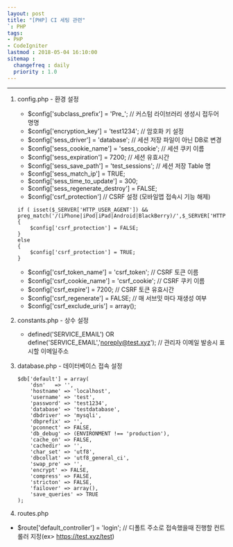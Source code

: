 ```yaml
---
layout: post
title: "[PHP] CI 세팅 관련"
`: PHP
tags:
- PHP
- CodeIgniter
lastmod : 2018-05-04 16:10:00
sitemap :
  changefreq : daily
  priority : 1.0
---
```


***

<!--미리보기-->

1. config.php - 환경 설정

    - $config['subclass_prefix'] = 'Pre_'; // 커스텀 라이브러리 생성시 접두어 명명
    - $config['encryption_key'] = 'test1234'; // 암호화 키 설정
    - $config['sess_driver'] = 'database'; // 세션 저장 파일이 아닌 DB로 변경
    - $config['sess_cookie_name'] = 'sess_cookie'; // 세션 쿠키 이름
    - $config['sess_expiration'] = 7200; // 세션 유효시간
    - $config['sess_save_path'] = 'test_sessions'; // 세션 저장 Table 명
    - $config['sess_match_ip'] = TRUE;
    - $config['sess_time_to_update'] = 300;
    - $config['sess_regenerate_destroy'] = FALSE;
    - $config['csrf_protection'] // CSRF 설정 (모바일앱 접속시 기능 해제)
    ```
    if ( isset($_SERVER['HTTP_USER_AGENT']) && preg_match('/(iPhone|iPod|iPad|Android|BlackBerry)/',$_SERVER['HTTP_USER_AGENT']))
    {
        $config['csrf_protection'] = FALSE;
    }
    else
    {
        $config['csrf_protection'] = TRUE;
    }
    ```
    - $config['csrf_token_name'] = 'csrf_token'; // CSRF 토큰 이름
    - $config['csrf_cookie_name'] = 'csrf_cookie'; // CSRF 쿠키 이름
    - $config['csrf_expire'] = 7200; // CSRF 토큰 유효시간
    - $config['csrf_regenerate'] = FALSE; // 매 서브밋 마다 재생성 여부
    - $config['csrf_exclude_uris'] = array();

2. constants.php - 상수 설정
    - defined('SERVICE_EMAIL') OR define('SERVICE_EMAIL','noreply@test.xyz'); // 관리자 이메일 발송시 표시할 이메일주소

3. database.php - 데이터베이스 접속 설정

    ```
    $db['default'] = array(
        'dsn'	=> '',
        'hostname' => 'localhost',
        'username' => 'test',
        'password' => 'test1234',
        'database' => 'testdatabase',
        'dbdriver' => 'mysqli',
        'dbprefix' => '',
        'pconnect' => FALSE,
        'db_debug' => (ENVIRONMENT !== 'production'),
        'cache_on' => FALSE,
        'cachedir' => '',
        'char_set' => 'utf8',
        'dbcollat' => 'utf8_general_ci',
        'swap_pre' => '',
        'encrypt' => FALSE,
        'compress' => FALSE,
        'stricton' => FALSE,
        'failover' => array(),
        'save_queries' => TRUE
    );
    ```
  
4. routes.php
  - $route['default_controller'] = 'login'; // 디폴트 주소로 접속했을때 진행할 컨트롤러 지정(ex> https://test.xyz/test)